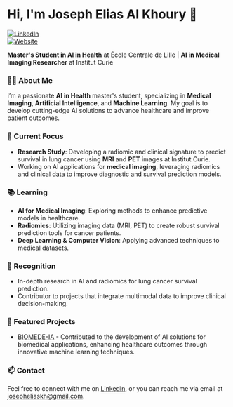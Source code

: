 # Hi, I'm Joseph Elias Al Khoury 👋

[![LinkedIn](https://img.shields.io/badge/LinkedIn-Profile-blue)](https://www.linkedin.com/in/joseph-elias-al-khoury-0a54a8239/)  
[![Website](https://img.shields.io/badge/Website-Portfolio-green)](https://fluffy-melba-37cf19.netlify.app/)

**Master's Student in AI in Health** at École Centrale de Lille | **AI in Medical Imaging Researcher** at Institut Curie

### 👨‍💻 About Me
I’m a passionate **AI in Health** master's student, specializing in **Medical Imaging**, **Artificial Intelligence**, and **Machine Learning**. My goal is to develop cutting-edge AI solutions to advance healthcare and improve patient outcomes.

### 💼 Current Focus
- **Research Study**: Developing a radiomic and clinical signature to predict survival in lung cancer using **MRI** and **PET** images at Institut Curie.
- Working on AI applications for **medical imaging**, leveraging radiomics and clinical data to improve diagnostic and survival prediction models.

### 📚 Learning
- **AI for Medical Imaging**: Exploring methods to enhance predictive models in healthcare.
- **Radiomics**: Utilizing imaging data (MRI, PET) to create robust survival prediction tools for cancer patients.
- **Deep Learning & Computer Vision**: Applying advanced techniques to medical datasets.

### 🌟 Recognition
- In-depth research in AI and radiomics for lung cancer survival prediction.
- Contributor to projects that integrate multimodal data to improve clinical decision-making.

### 📌 Featured Projects
- [BIOMEDE-IA](https://www.lito-web.fr/fr/projets/93-biomede-ia) - Contributed to the development of AI solutions for biomedical applications, enhancing healthcare outcomes through innovative machine learning techniques.


### 📫 Contact
Feel free to connect with me on [LinkedIn](https://www.linkedin.com/in/joseph-elias-al-khoury-0a54a8239/), or you can reach me via email at [josepheliaskh@gmail.com](mailto:josepheliaskh@gmail.com).
